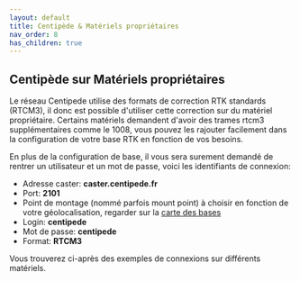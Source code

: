 ```yaml
---
layout: default
title: Centipède & Matériels propriétaires
nav_order: 8
has_children: true
---
```


## Centipède sur Matériels propriétaires

Le réseau Centipede utilise des formats de correction RTK standards (RTCM3), il donc est possible d'utiliser cette correction sur du matériel propriétaire.
Certains matériels demandent d'avoir des trames rtcm3 supplémentaires comme le 1008, vous pouvez les rajouter facilement dans la configuration de votre base RTK en fonction de vos besoins.

En plus de la configuration de base, il vous sera surement demandé de rentrer un utilisateur et un mot de passe, voici les identifiants de connexion:

* Adresse caster: **caster.centipede.fr**
* Port: **2101**
* Point de montage (nommé parfois mount point) à choisir en fonction de votre géolocalisation, regarder sur la [carte des bases](https://centipede.fr/index.php/view/map/?repository=cent&project=centipede)
* Login: **centipede**
* Mot de passe: **centipede**
* Format: **RTCM3**

Vous trouverez ci-après des exemples de connexions sur différents matériels.
